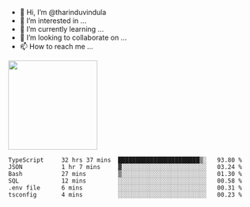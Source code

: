 - 👋 Hi, I’m @tharinduvindula
- 👀 I’m interested in ...
- 🌱 I’m currently learning ...
- 💞️ I’m looking to collaborate on ...
- 📫 How to reach me ...

<!---
tharinduvindula/tharinduvindula is a ✨ special ✨ repository because its `README.md` (this file) appears on your GitHub profile.
You can click the Preview link to take a look at your changes.
--->

<img height="180em" src="https://github-readme-stats.vercel.app/api?username=tharinduvindula&show_icons=true&hide_border=false&&count_private=true&include_all_commits=true" />


<!--START_SECTION:waka-->

```text
TypeScript     32 hrs 37 mins  ███████████████████████▒░   93.80 %
JSON           1 hr 7 mins     ▓░░░░░░░░░░░░░░░░░░░░░░░░   03.24 %
Bash           27 mins         ▒░░░░░░░░░░░░░░░░░░░░░░░░   01.30 %
SQL            12 mins         ░░░░░░░░░░░░░░░░░░░░░░░░░   00.58 %
.env file      6 mins          ░░░░░░░░░░░░░░░░░░░░░░░░░   00.31 %
tsconfig       4 mins          ░░░░░░░░░░░░░░░░░░░░░░░░░   00.23 %
```

<!--END_SECTION:waka-->
